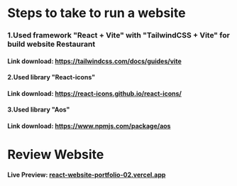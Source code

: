 # Steps to take to run a website
### 1.Used framework "React + Vite" with "TailwindCSS + Vite" for build website Restaurant
#### Link download: https://tailwindcss.com/docs/guides/vite
#### 2.Used library "React-icons"
#### Link download: https://react-icons.github.io/react-icons/
#### 3.Used library "Aos"
#### Link download: https://www.npmjs.com/package/aos
# Review Website
#### Live Preview: [react-website-portfolio-02.vercel.app](https://react-website-portfolio-02.vercel.app/)

